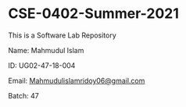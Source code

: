 # CSE-0402-Summer-2021
This is a Software Lab Repository

Name: Mahmudul Islam

ID: UG02-47-18-004

Email: Mahmudulislamridoy06@gmail.com

Batch: 47
